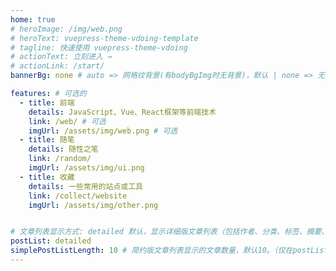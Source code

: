 ```yaml
---
home: true
# heroImage: /img/web.png
# heroText: vuepress-theme-vdoing-template
# tagline: 快速使用 vuepress-theme-vdoing
# actionText: 立刻进入 →
# actionLink: /start/
bannerBg: none # auto => 网格纹背景(有bodyBgImg时无背景)，默认 | none => 无 | '大图地址' | background: 自定义背景样式       提示：如发现文本颜色不适应你的背景时可以到palette.styl修改$bannerTextColor变量

features: # 可选的
  - title: 前端
    details: JavaScript、Vue、React框架等前端技术
    link: /web/ # 可选
    imgUrl: /assets/img/web.png # 可选
  - title: 随笔
    details: 随性之笔
    link: /random/
    imgUrl: /assets/img/ui.png
  - title: 收藏
    details: 一些常用的站点或工具
    link: /collect/website
    imgUrl: /assets/img/other.png


# 文章列表显示方式: detailed 默认，显示详细版文章列表（包括作者、分类、标签、摘要、分页等）| simple => 显示简约版文章列表（仅标题和日期）| none 不显示文章列表
postList: detailed
simplePostListLength: 10 # 简约版文章列表显示的文章数量，默认10。（仅在postList设置为simple时生效）
---
```



